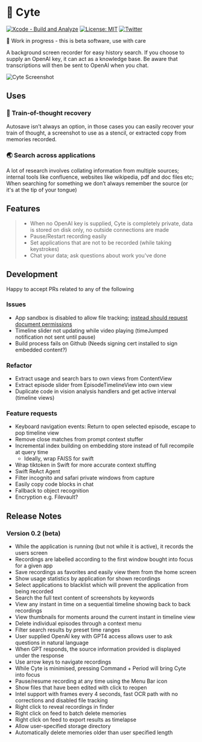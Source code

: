 # 🧐 Cyte

[![Xcode - Build and Analyze](https://github.com/shaunnarayan/cytev2/actions/workflows/swift-xcode.yml/badge.svg)](https://github.com/shaunnarayan/cytev2/actions/workflows/swift-xcode.yml)
[![License: MIT](https://img.shields.io/badge/License-MIT-yellow.svg)](https://opensource.org/licenses/MIT) 
[![Twitter](https://img.shields.io/twitter/url/https/twitter.com/cataddict42.svg?style=social&label=%20%40CatAddict42)](https://twitter.com/cataddict42)

🚧 Work in progress - this is beta software, use with care

A background screen recorder for easy history search. 
If you choose to supply an OpenAI key, it can act as a knowledge base. Be aware that transcriptions will then be sent to OpenAI when you chat.

![Cyte Screenshot](https://cdn.cyte.io/cyte.gif)

## Uses

### 🧠 Train-of-thought recovery

Autosave isn’t always an option, in those cases you can easily recover your train of thought, a screenshot to use as a stencil, or extracted copy from memories recorded.

### 🌏 Search across applications

A lot of research involves collating information from multiple sources; internal tools like confluence, websites like wikipedia, pdf and doc files etc; When searching for something we don’t always remember the source (or it's at the tip of your tongue)

## Features

> - When no OpenAI key is supplied, Cyte is completely private, data is stored on disk only, no outside connections are made
> - Pause/Restart recording easily
> - Set applications that are not to be recorded (while taking keystrokes)
> - Chat your data; ask questions about work you've done

## Development

Happy to accept PRs related to any of the following

### Issues

- App sandbox is disabled to allow file tracking; [instead should request document permissions](https://stackoverflow.com/a/70972475)
- Timeline slider not updating while video playing (timeJumped notification not sent until pause)
- Build process fails on Github (Needs signing cert installed to sign embedded content?)

### Refactor

- Extract usage and search bars to own views from ContentView
- Extract episode slider from EpisodeTimelineView into own view
- Duplicate code in vision analysis handlers and get active interval (timeline views)

### Feature requests
- Keyboard navigation events: Return to open selected episode, escape to pop timeline view
- Remove close matches from prompt context stuffer
- Incremental index building on embedding store instead of full recompile at query time
    * Ideally, wrap FAISS for swift
- Wrap tiktoken in Swift for more accurate context stuffing
- Swift ReAct Agent
- Filter incognito and safari private windows from capture
- Easily copy code blocks in chat
- Fallback to object recognition
- Encryption e.g. Filevault?


## Release Notes
### Version 0.2 (beta)
- While the application is running (but not while it is active), it records the users screen
- Recordings are labelled according to the first window bought into focus for a given app
- Save recordings as favorites and easily view them from the home screen
- Show usage statistics by application for shown recordings
- Select applications to blacklist which will prevent the application from being recorded
- Search the full text content of screenshots by keywords
- View any instant in time on a sequential timeline showing back to back recordings
- View thumbnails for moments around the current instant in timeline view
- Delete individual episodes through a context menu
- Filter search results by preset time ranges
- User supplied OpenAI key with GPT4 access allows user to ask questions in natural language
- When GPT responds, the source information provided is displayed under the response
- Use arrow keys to navigate recordings
- While Cyte is minimised, pressing Command + Period will bring Cyte into focus
- Pause/resume recording at any time using the Menu Bar icon
- Show files that have been edited with click to reopen
- Intel support with frames every 4 seconds, fast OCR path with no corrections and disabled file tracking
- Right click to reveal recordings in finder
- Right click on feed to batch delete memories
- Right click on feed to export results as timelapse
- Allow user-specified storage directory
- Automatically delete memories older than user specified length